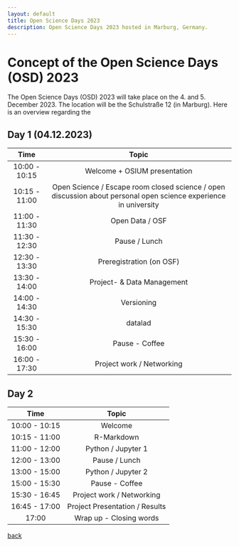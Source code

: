 ```yaml
---
layout: default
title: Open Science Days 2023
description: Open Science Days 2023 hosted in Marburg, Germany.
---
```


# Concept of the Open Science Days (OSD) 2023

The Open Science Days (OSD) 2023 will take place on the 4. and 5. December 2023. The location will be the Schulstraße 12 (in Marburg). Here is an overview regarding the 

## Day 1 (04.12.2023)

| Time | Topic | 
| :---:        |     :---:     |
| 10:00 - 10:15   | Welcome + OSIUM presentation    | 
| 10:15 - 11:00    | Open Science / Escape room closed science / open discussion about personal open science experience in university       | 
| 11:00 - 11:30   | Open Data / OSF   | 
| 11:30 - 12:30  | Pause / Lunch    | 
| 12:30 - 13:30  | Preregistration (on OSF)    | 
| 13:30 - 14:00   | Project- & Data Management    | 
| 14:00 - 14:30   | Versioning    | 
| 14:30 - 15:30  | datalad   | 
| 15:30 - 16:00  | Pause - Coffee  |
| 16:00 - 17:30 | Project work / Networking   |


## Day 2

| Time | Topic | 
| :---:        |     :---:     |
| 10:00 - 10:15   | Welcome   | 
| 10:15 - 11:00    | R-Markdown       | 
| 11:00 - 12:00   | Python / Jupyter 1   | 
| 12:00 - 13:00  | Pause / Lunch    | 
| 13:00 - 15:00  |  Python / Jupyter 2   | 
| 15:00 - 15:30  | Pause - Coffee  |
| 15:30 - 16:45 | Project work / Networking   |
| 16:45 - 17:00 | Project Presentation / Results   |
| 17:00 | Wrap up - Closing words   |

[back](./)
